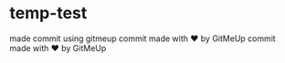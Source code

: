# temp-test

made commit using gitmeup
commit made with :heart: by GitMeUp
commit made with :heart: by GitMeUp